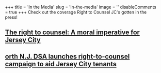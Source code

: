 +++
title = 'In the Media'
slug = 'in-the-media'
image = ''
disableComments = true
+++
Check out the coverage Right to Counsel JC's gotten in the press!

## [The right to counsel: A moral imperative for Jersey City](https://www.nj.com/opinion/2022/07/the-right-to-counsel-a-moral-imperative-for-jersey-city-opinion.html)

## [orth N.J. DSA launches right-to-counsel campaign to aid Jersey City tenants](https://hudsoncountyview.com/north-n-j-dsa-launches-right-to-counsel-campaign-to-aid-jersey-city-tenants/)
